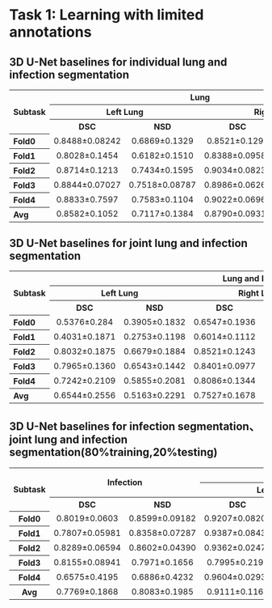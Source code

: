 # Task 1: Learning with limited annotations

## 3D U-Net baselines for individual lung and infection segmentation

<table>
<tr>
    <th rowspan="3" align="left">Subtask<br/>
    <th colspan="4"><center>Lung</td>
    <th colspan="2" rowspan="2"><center>Infection</td>
</tr>
<tr>
    <th colspan="2"><center>Left Lung</td>
    <th colspan="2"><center>Right Lung</td>
</tr>
<tr>
    <th><center>DSC</td>
    <th><center>NSD</td>
    <th><center>DSC</td>
    <th><center>NSD</td>
    <th><center>DSC</td>
    <th><center>NSD</td>
</tr>
<tr>
    <th align="left">Fold0</td>
    <td><center>0.8488±0.08242</td>
    <td><center>0.6869±0.1329</td>
    <td><center>0.8521±0.1299</td>
    <td><center>0.7055±0.1578</td>
    <td><center>0.6808±0.2049</td>
    <td><center>0.7088±0.2130</td>
</tr>
<tr>
    <th align="left">Fold1</td>
    <td><center>0.8028±0.1454</td>
    <td><center>0.6182±0.1510</td>
    <td><center>0.8388±0.09582</td>
    <td><center>0.6825±0.09003</td>
    <td><center>0.7132±0.2053</td>
    <td><center>0.7182±0.2296</td>
</tr>
<tr>
    <th align="left">Fold2</td>
    <td><center>0.8714±0.1213</td>
    <td><center>0.7434±0.1595</td>
    <td><center>0.9034±0.08237</td>
    <td><center>0.7845±0.1195</td>
    <td><center>0.6618±0.2168</td>
    <td><center>0.7171±0.2415</td>
</tr>
<tr>
    <th align="left">Fold3</td>
    <td><center>0.8844±0.07027</td>
    <td><center>0.7518±0.08787</td>
    <td><center>0.8986±0.06260</td>
    <td><center>0.7845±0.07952</td>
    <td><center>0.6813±0.231</td>
    <td><center>0.7084±0.2706</td>
</tr>
<tr>
    <th align="left">Fold4</td>
    <td><center>0.8833±0.7597</td>
    <td><center>0.7583±0.1104</td>
    <td><center>0.9022±0.06963</td>
    <td><center>0.7831±0.1020</td>
    <td><center>0.6267±0.2689</td>
    <td><center>0.6493±0.2823</td>
</tr> 
<tr>
    <th align="left">Avg</td>
    <td><center>0.8582±0.1052</td>
    <td><center>0.7117±0.1384</td>
    <td><center>0.8790±0.09315</td>
    <td><center>0.7480±0.1191</td>
    <td><center>0.6728±0.2227</td>
    <td><center>0.7004±0.2437</td>
</tr>        
</table>


## 3D U-Net baselines for joint lung and infection segmentation

<table>
<tr>
    <th rowspan="3" align="left">Subtask<br/>
    <th colspan="6"><center>Lung and Infection</td>
</tr>
<tr>
    <th colspan="2"><center>Left Lung</td>
    <th colspan="2"><center>Right Lung</td>
    <th colspan="2"><center>Infection</td>
</tr>
<tr>
    <th><center>DSC</td>
    <th><center>NSD</td>
    <th><center>DSC</td>
    <th><center>NSD</td>
    <th><center>DSC</td>
    <th><center>NSD</td>
</tr>
<tr>
    <th align="left">Fold0</td>
    <td><center>0.5376±0.284</td>
    <td><center>0.3905±0.1832</td>
    <td><center>0.6547±0.1936</td>
    <td><center>0.4736±0.1426</td>
    <td><center>0.6543±0.2388</td>
    <td><center>0.6815±0.232</td>
</tr>
<tr>
    <th align="left">Fold1</td>
    <td><center>0.4031±0.1871</td>
    <td><center>0.2753±0.1198</td>
    <td><center>0.6014±0.1112</td>
    <td><center>0.4171±0.0994</td>
    <td><center>0.6471±0.2183</td>
    <td><center>0.6055±0.2511</td>
</tr>
<tr>
    <th align="left">Fold2</td>
    <td><center>0.8032±0.1875</td>
    <td><center>0.6679±0.1884</td>
    <td><center>0.8521±0.1243</td>
    <td><center>0.6862±0.1506</td>
    <td><center>0.6069±0.276</td>
    <td><center>0.6245±0.289</td>
</tr>
<tr>
    <th align="left">Fold3</td>
    <td><center>0.7965±0.1360</td>
    <td><center>0.6543±0.1442</td>
    <td><center>0.8401±0.0977</td>
    <td><center>0.6770±0.1304</td>
    <td><center>0.6198±0.2787</td>
    <td><center>0.6532±0.2891</td>
</tr>
<tr>
    <th align="left">Fold4</td>
    <td><center>0.7242±0.2109</td>
    <td><center>0.5855±0.2081</td>
    <td><center>0.8086±0.1344</td>
    <td><center>0.6340±0.1586</td>
    <td><center>0.5138±0.3015</td>
    <td><center>0.5186±0.3101</td>
</tr> 
<tr>
    <th align="left">Avg</td>
    <td><center>0.6544±0.2556</td>
    <td><center>0.5163±0.2291</td>
    <td><center>0.7527±0.1678</td>
    <td><center>0.5789±0.1746</td>
    <td><center>0.6078±0.2628</td>
    <td><center>0.6159±0.2748</td>
</tr>        
</table>



## 3D U-Net baselines for infection segmentation、 joint lung and infection segmentation(80%training,20%testing)
<table>
<tr>
    <th rowspan="3"><center>Subtask<br/>
    <th colspan="2" rowspan="2"><center>Infection</td>
    <th colspan="6"><center>Lung and Infection</td>
</tr>
<tr>
    <th colspan="2"><center>Left Lung</td>
    <th colspan="2"><center>Right Lung</td>
    <th colspan="2"><center>Infection</td>
</tr>
<tr>
    <th><center>DSC</td>
    <th><center>NSD</td>
    <th><center>DSC</td>
    <th><center>NSD</td>
    <th><center>DSC</td>
    <th><center>NSD</td>
    <th><center>DSC</td>
    <th><center>NSD</td>
</tr>
<tr>
    <th><center>Fold0</td>
    <td><center>0.8019±0.0603</td>
    <td><center>0.8599±0.09182</td>
    <td><center>0.9207±0.08202</td>
    <td><center>0.8028±0.1474</td>
    <td><center>0.9355±0.05415</td>
    <td><center>0.8018±0.1208</td>
    <td><center>0.7919±0.06362</td>
    <td><center>0.8471±0.09475</td>
</tr>
<tr>
    <th><center>Fold1</td>
    <td><center>0.7807±0.05981</td>
    <td><center>0.8358±0.07287</td>
    <td><center>0.9387±0.08439</td>
    <td><center>0.8419±0.1574</td>
    <td><center>0.9411±0.06709</td>
    <td><center>0.8192±0.1406</td>
    <td><center>0.8044±0.04674</td>
    <td><center>0.8581±0.05861</td>
</tr>
<tr>
    <th><center>Fold2</td>
    <td><center>0.8289±0.06594</td>
    <td><center>0.8602±0.04390</td>
    <td><center>0.9362±0.02470</td>
    <td><center>0.7909±0.04488</td>
    <td><center>0.9452±0.01671</td>
    <td><center>0.8016±0.03551</td>
    <td><center>0.8106±0.07865</td>
    <td><center>0.8286±0.1029</td>
</tr>
<tr>
    <th><center>Fold3</td>
    <td><center>0.8155±0.08941</td>
    <td><center>0.7971±0.1656</td>
    <td><center>0.7995±0.2199</td>
    <td><center>0.6781±0.2224</td>
    <td><center>0.8168±0.2201</td>
    <td><center>0.6834±0.2137</td>
    <td><center>0.8013±0.09603</td>
    <td><center>0.7883±0.1687</td>
</tr>
<tr>
    <th><center>Fold4</td>
    <td><center>0.6575±0.4195</td>
    <td><center>0.6886±0.4232</td>
    <td><center>0.9604±0.02932</td>
    <td><center>0.8583±0.05223</td>
    <td><center>0.9694±0.01188</td>
    <td><center>0.8556±0.009157</td>
    <td><center>0.6533±0.4286</td>
    <td><center>0.6852±0.4376</td>
</tr> 
<tr>
    <th><center>Avg</td>
    <td><center>0.7769±0.1868</td>
    <td><center>0.8083±0.1985</td>
    <td><center>0.9111±0.1162</td>
    <td><center>0.7944±0.1418</td>
    <td><center>0.9216±0.1092</td>
    <td><center>0.7923±0.1280</td>
    <td><center>0.7723±0.1902</td>
    <td><center>0.8015±0.2062</td>
</tr>        
</table>
